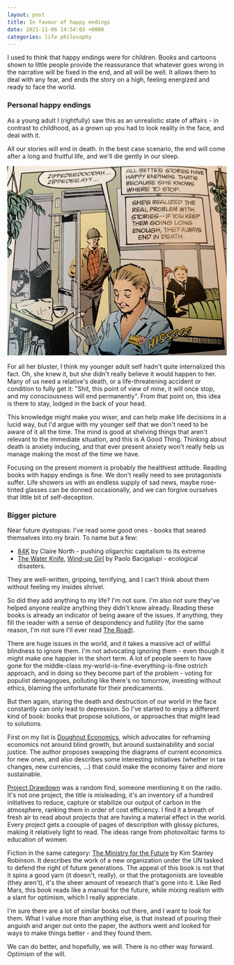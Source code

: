 ```yaml
---
layout: post
title: In favour of happy endings 
date: 2021-11-06 14:54:03 +0000
categories: life philosophy
---
```

I used to think that happy endings were for children. Books and cartoons shown to little people provide the reassurance that whatever goes wrong in the narrative will be fixed in the end, and all will be well. It allows them to deal with any fear, and ends the story on a high, feeling energized and ready to face the world.

### Personal happy endings

As a young adult I (rightfully) saw this as an unrealistic state of affairs - in contrast to childhood, as a grown up you had to look reality in the face, and deal with it.

All our stories will end in death. In the best case scenario, the end will come after a long and fruitful life, and we'll die gently in our sleep.

![All Bette's Stories have happy endings. That's because she knows when to stop (from Sandman, Neil Gaiman)](/assets/sandman.jpg)

For all her bluster, I think my younger adult self hadn't quite internalized this fact. Oh, she knew it, but she didn't really believe it would happen to her. Many of us need a relative's death, or a life-threatening accident or condition to fully get it: "Shit, this point of view of mine, it will once stop, and my consciousness will end permanently". From that point on, this idea is there to stay, lodged in the back of your head.

This knowledge might make you wiser, and can help make life decisions in a lucid way, but I'd argue with my younger self that we don't need to be aware of it all the time. The mind is good at shelving things that aren't relevant to the immediate situation, and this is A Good Thing. Thinking about death is anxiety inducing, and that ever present anxiety won't really help us manage making the most of the time we have.

Focusing on the present moment is probably the healthiest attitude. Reading books with happy endings is fine. We don't really need to see protagonists suffer. Life showers us with an endless supply of sad news, maybe rose-tinted glasses can be donned occasionally, and we can forgive ourselves that little bit of self-deception.

### Bigger picture

Near future dystopias: I've read some good ones - books that seared themselves into my brain.
To name but a few:
* [84K](https://www.goodreads.com/en/book/show/35511975-84k) by Claire North - pushing oligarchic capitalism to its extreme
* [The Water Knife](https://www.goodreads.com/book/show/23209924-the-water-knife), [Wind-up Girl](https://www.goodreads.com/book/show/6597651-the-windup-girl) by Paolo Bacigalupi - ecological disasters.

They are well-written, gripping, terrifying, and I can't think about them without feeling my insides shrivel.

So did they add anything to my life? I'm not sure. I'm also not sure they've helped anyone realize anything they didn't know already. Reading these books is already an indicator of being aware of the issues. If anything, they fill the reader with a sense of despondency and futility (for the same reason, I'm not sure I'll ever read [The Road](https://www.goodreads.com/book/show/6288.The_Road)).

There are huge issues in the world, and it takes a massive act of willful blindness to ignore them. I'm not advocating ignoring them - even though it might make one happier in the short term. A lot of people seem to have gone for the middle-class my-world-is-fine-everything-is-fine ostrich approach, and in doing so they become part of the problem - voting for populist demagogues, polluting like there's no tomorrow, investing without ethics, blaming the unfortunate for their predicaments.

But then again, staring the death and destruction of our world in the face constantly can only lead to depression. So I've started to enjoy a different kind of book: books that propose solutions, or approaches that might lead to solutions.

First on my list is [Doughnut Economics](https://www.kateraworth.com/doughnut/), which advocates for reframing economics not around blind growth, but around sustainability and social justice. The author proposes swapping the diagrams of current economics for new ones, and also describes some interesting initiatives (whether in tax changes, new currencies, ...) that could make the economy fairer and more sustainable.

[Project Drawdown](https://drawdown.org/the-book) was a random find, someone mentioning it on the radio. It's not one project, the title is misleading, it's an inventory of a hundred initiatives to reduce, capture or stabilize our output of carbon in the atmosphere, ranking them in order of cost efficiency. I find it a breath of fresh air to read about projects that are having a material effect in the world. Every project gets a coouple of pages of description with glossy pictures, making it relatively light to read. The ideas range from photovoltaic farms to education of women.

Fiction in the same category: [The Ministry for the Future](https://www.goodreads.com/book/show/50998056-the-ministry-for-the-future) by Kim Stanley Robinson. It describes the work of a new organization under the UN tasked to defend the right of future generations. The appeal of this book is not that it spins a good yarn (it doesn't, really), or that the protagonists are loveable (they aren't), it's the sheer amount of research that's gone into it. Like Red Mars, this book reads like a manual for the future, while mixing realism with a slant for optimism, which I really appreciate.

I'm sure there are a lot of similar books out there, and I want to look for them. What I value more than anything else, is that instead of pouring their anguish and anger out onto the paper, the authors went and looked for ways to make things better - and they found them.

We can do better, and hopefully, we will. There is no other way forward. Optimism of the will.
